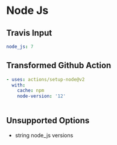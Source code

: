 # Node Js

## Travis Input

```yaml
node_js: 7
```

## Transformed Github Action

```yaml
- uses: actions/setup-node@v2
  with:
    cache: npm
    node-version: '12'
    
```

## Unsupported Options

- string node_js versions
